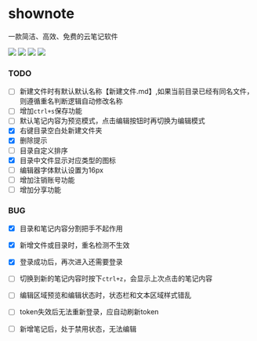 # shownote
一款简洁、高效、免费的云笔记软件

<div align=left>
<img src="https://github.com/viodo/shownote/workflows/build/badge.svg"/>
<img src="https://img.shields.io/badge/golang-1.15-blue"/>
<img src="https://img.shields.io/badge/gin-1.7.2-lightBlue"/>
<img src="https://img.shields.io/badge/vue-3.0.5-brightgreen"/>
</div>

### TODO

- [ ] 新建文件时有默认默认名称【新建文件.md】,如果当前目录已经有同名文件，则遵循重名判断逻辑自动修改名称
- [ ] 增加`ctrl+s`保存功能
- [ ] 默认笔记内容为预览模式，点击编辑按钮时再切换为编辑模式
- [x] 右键目录空白处新建文件夹
- [x] 删除提示
- [ ] 目录自定义排序
- [x] 目录中文件显示对应类型的图标
- [ ] 编辑器字体默认设置为16px
- [ ] 增加注销账号功能
- [ ] 增加分享功能

### BUG

- [x] 目录和笔记内容分割把手不起作用
- [x] 新增文件或目录时，重名检测不生效
- [x] 登录成功后，再次进入还需要登录
- [ ] 切换到新的笔记内容时按下`ctrl+z`，会显示上次点击的笔记内容
- [ ] 编辑区域预览和编辑状态时，状态栏和文本区域样式错乱
- [ ] token失效后无法重新登录，应自动刷新token
- [ ] 新增笔记后，处于禁用状态，无法编辑

